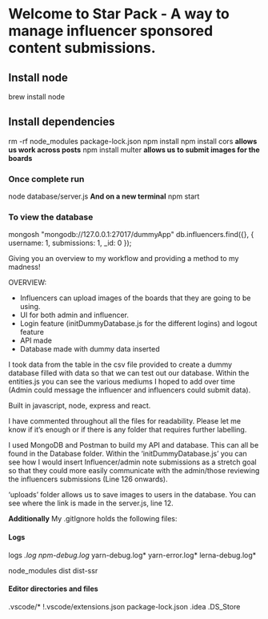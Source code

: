 # Welcome to Star Pack - A way to manage influencer sponsored content submissions.

## Install node
brew install node

## Install dependencies
rm -rf node_modules package-lock.json
npm install
npm install cors **allows us work across posts**
npm install multer **allows us to submit images for the boards**

### Once complete run
node database/server.js
**And on a new terminal**
npm start

### To view the database
mongosh "mongodb://127.0.0.1:27017/dummyApp"
db.influencers.find({}, { username: 1, submissions: 1, _id: 0 });

Giving you an overview to my workflow and providing a method to my madness!

OVERVIEW: 
- Influencers can upload images of the boards that they are going to be using.
- UI for both admin and influencer.
- Login feature (initDummyDatabase.js for the different logins) and logout feature
- API made
- Database made with dummy data inserted  


I took data from the table in the csv file provided to create a dummy database filled with data so that we can test out our database. 
Within the entities.js you can see the various mediums I hoped to add over time (Admin could message the influencer and influencers could submit data).

Built in javascript, node, express and react.

I have commented throughout all the files for readability. Please let me know if it’s enough or if there is any folder that requires further labelling.

I used MongoDB and Postman to build my API and database.
This can all be found in the Database folder.
Within the ‘initDummyDatabase.js’ you can see how I would insert Influencer/admin note submissions as a stretch goal so that they could more easily communicate with the admin/those reviewing the influencers submissions (Line 126 onwards).

‘uploads’ folder allows us to save images to users in the database. You can see where the link is made in the server.js, line 12.

**Additionally** 
My .gitIgnore holds the following files:
#### Logs
logs
*.log
npm-debug.log*
yarn-debug.log*
yarn-error.log*
lerna-debug.log*

node_modules
dist
dist-ssr

#### Editor directories and files
.vscode/*
!.vscode/extensions.json
package-lock.json
.idea
.DS_Store